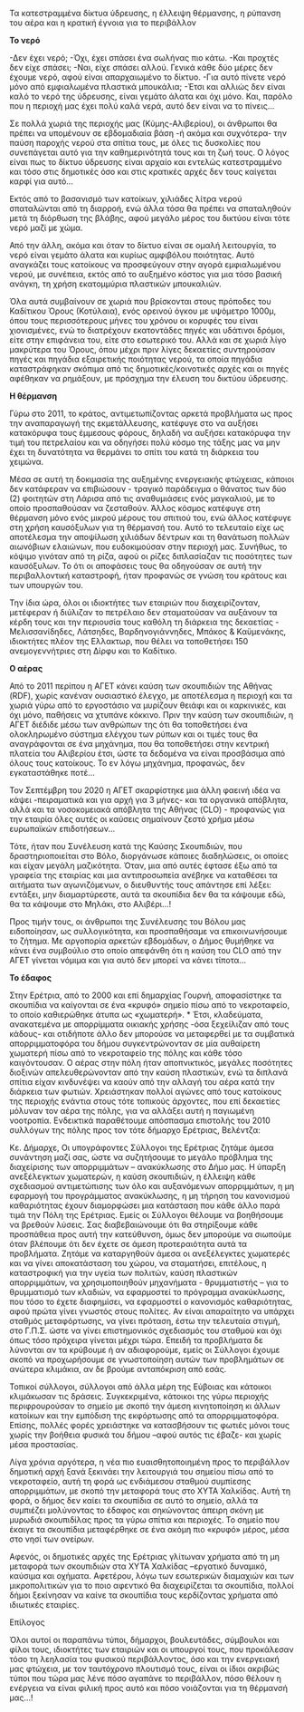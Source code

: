 Τα κατεστραμμένα δίκτυα ύδρευσης,
η έλλειψη θέρμανσης, η ρύπανση του αέρα
και η κρατική έγνοια για το περιβάλλον

**Το νερό**

-Δεν έχει νερό;
-Όχι, έχει σπάσει ένα σωλήνας πιο κάτω.
-Και προχτές δεν είχε σπάσει;
-Ναι, είχε σπάσει αλλού. Γενικά κάθε δύο μέρες δεν έχουμε νερό, αφού είναι απαρχαιωμένο το δίκτυο.
-Για αυτό πίνετε νερό μόνο από εμφιαλωμένα πλαστικά μπουκάλια;
-Έτσι και αλλιώς δεν είναι καλό το  νερό της ύδρευσης, είναι γεμάτο άλατα και όχι μόνο. Και, παρόλο που η περιοχή μας έχει πολύ καλά νερά, αυτό δεν είναι να το πίνεις...

Σε πολλά χωριά της περιοχής μας (Κύμης-Αλιβερίου), οι άνθρωποι θα πρέπει να υπομένουν σε εβδομαδιαία βάση -ή ακόμα και συχνότερα- την παύση παροχής νερού στα σπίτια τους, με όλες τις δυσκολίες που συνεπάγεται αυτό για την καθημερινότητά τους και τη ζωή τους. Ο λόγος είναι πως το δίκτυο ύδρευσης είναι αρχαίο και εντελώς κατεστραμμένο και τόσο στις δημοτικές όσο και στις κρατικές αρχές δεν τους καίγεται καρφί για αυτό...

Εκτός από το βασανισμό των κατοίκων, χιλιάδες λίτρα νερού σπαταλώνται από τη διαρροή, ενώ άλλα τόσα θα πρέπει να σπαταληθούν μετά τη διόρθωση της βλάβης, αφού μεγάλο μέρος του δικτύου είναι τότε νερό μαζί με χώμα.

Από την άλλη, ακόμα και όταν το δίκτυο είναι σε ομαλή λειτουργία, το νερό είναι γεμάτο άλατα και κυρίως αμφιβόλου ποιότητας. Αυτό αναγκάζει τους κατοίκους να προσφεύγουν στην αγορά εμφιαλωμένου νερού, με συνέπεια, εκτός από το αυξημένο κόστος για μια τόσο βασική ανάγκη, τη χρήση εκατομμύρια πλαστικών μπουκαλιών.

Όλα αυτά συμβαίνουν σε χωριά που βρίσκονται στους πρόποδες του Καδίτικου Όρους (Κοτύλαια), ενός ορεινού όγκου με υψόμετρο 1000μ, όπου τους περισσότερους μήνες του χρόνου οι κορυφές του είναι χιονισμένες, ενώ το διατρέχουν εκατοντάδες πηγές και υδάτινοι δρόμοι, είτε στην επιφάνεια του, είτε στο εσωτερικό του. Αλλά και σε χωριά λίγο μακρύτερα του Όρους, όπου μέχρι πριν λίγες δεκαετίες συντηρούσαν πηγές και πηγάδια εξαιρετικής ποιότητας νερού, τα οποία πηγάδια καταστράφηκαν σκόπιμα από τις δημοτικές/κοινοτικές αρχές και οι πηγές αφέθηκαν να ρημάξουν, με πρόσχημα την έλευση του δικτύου ύδρευσης.

**Η θέρμανση**

Γύρω στο 2011, το κράτος, αντιμετωπίζοντας αρκετά προβλήματα ως προς την αναπαραγωγή της εκμετάλλευσης, κατέφυγε στο να αυξήσει κατακόρυφα τους έμμεσους φόρους, δηλαδή να αυξήσει κατακόρυφα την τιμή του πετρελαίου και να οδηγήσει πολύ κόσμο της τάξης μας να μην έχει τη δυνατότητα να θερμάνει το σπίτι του κατά τη διάρκεια του χειμώνα.

Μέσα σε αυτή τη δοκιμασία της αυξημένης ενεργειακής φτώχειας, κάποιοι δεν κατάφεραν να επιβιώσουν - τραγικό παράδειγμα ο θάνατος των δύο (2) φοιτητών στη Λάρισα από τις αναθυμιάσεις ενός μαγκαλιού, με το οποίο προσπαθούσαν να ζεσταθούν. Άλλος κόσμος κατέφυγε στη θέρμανση μόνο ενός μικρού μέρους του σπιτιού του, ενώ άλλος κατέφυγε στη χρήση καυσόξυλων για τη θέρμανσή του. Αυτό το τελευταίο είχε ως αποτέλεσμα την αποψίλωση χιλιάδων δέντρων και τη θανάτωση πολλών αιωνόβιων ελαιώνων, που ευδοκιμούσαν στην περιοχή μας. Συνήθως, το κόψιμο γινόταν από τη ρίζα, αφού οι ρίζες διπλασίαζαν τις ποσότητες των καυσόξυλων. Το ότι οι αποφάσεις τους θα οδηγούσαν σε αυτή την περιβαλλοντική καταστροφή, ήταν προφανώς σε γνώση του κράτους και των υπουργών του.

Την ίδια ώρα, όλοι οι ιδιοκτήτες των εταιριών που διαχειρίζονταν, μετέφεραν ή διύλιζαν το πετρέλαιο δεν σταματούσαν να αυξάνουν τα κέρδη τους και την περιουσία τους καθόλη τη διάρκεια της δεκαετίας - Μελισσανίδηδες, Λάτσηδες, Βαρδηνογιάννηδες, Μπάκος & Καϋμενάκης, ιδιοκτήτες πλέον της Ελλακτωρ, που θέλει να τοποθετήσει 150 ανεμογεννήτριες στη Δίρφυ και το Καδίτικο.

**Ο αέρας**

Από το 2011 περίπου η ΑΓΕΤ κάνει καύση των σκουπιδιών της Αθήνας (RDF), χωρίς κανέναν ουσιαστικό έλεγχο, με αποτέλεσμα η περιοχή και τα χωριά γύρω από το εργοστάσιο να μυρίζουν θειάφι και οι καρκινικές, και όχι μόνο, παθήσεις να χτυπάνε κόκκινο. Πριν την καύση των σκουπιδιών, η ΑΓΕΤ διέδιδε μέσω των ανθρώπων της ότι θα τοποθετήσει ένα ολοκληρωμένο σύστημα ελέγχου των ρύπων και οι τιμές τους θα αναγράφονται σε ένα μηχάνημα, που θα τοποθετήσει στην κεντρική πλατεία του Αλιβερίου έτσι, ώστε τα δεδομένα να είναι προσβάσιμα από όλους τους κατοίκους. Το εν λόγω μηχάνημα, προφανώς, δεν εγκαταστάθηκε ποτέ...

Τον Σεπτέμβρη του 2020 η ΑΓΕΤ σκαρφίστηκε μια άλλη φαεινή ιδέα να κάψει -πειραματικά και για αρχή για 3 μήνες- και τα οργανικά απόβλητα, αλλά και τα νοσοκομειακά απόβλητα της Αθήνας (CLO) - προφανώς για την εταιρία όλες αυτές οι καύσεις σημαίνουν ζεστό χρήμα μέσω ευρωπαϊκών επιδοτήσεων... 

Τότε, ήταν που Συνέλευση κατά της Καύσης Σκουπιδιών, που δραστηριοποιείται στο Βόλο, διοργάνωσε κάποιες διαδηλώσεις, οι οποίες και είχαν μεγάλη μαζικότητα. Όταν, μια από αυτές έφτασε έξω από τα γραφεία της εταιρίας και μια αντιπροσωπεία ανέβηκε να καταθέσει τα αιτήματα των αγωνιζόμενων, ο διευθυντής τους απάντησε επί λέξει: εντάξει, μην διαμαρτύρεστε, αυτά τα σκουπίδια δεν θα τα κάψουμε εδώ, θα τα κάψουμε στο Μηλάκι, στο Αλιβέρι...!

Προς τιμήν τους, οι άνθρωποι της Συνέλευσης του Βόλου μας ειδοποίησαν, ως συλλογικότητα, και προσπαθήσαμε να επικοινωνήσουμε το ζήτημα. Με αργοπορία αρκετών εβδομάδων, ο Δήμος θυμήθηκε να κάνει ένα συμβούλιο στο οποίο απεφάνθη ότι η καύση του CLO από την ΑΓΕΤ γίνεται νόμιμα και για αυτό δεν μπορεί να κάνει τίποτα... 

**Το έδαφος**

Στην Ερέτρια, από το 2000 και επί δημαρχίας Γουρνή, αποφασίστηκε τα σκουπίδια να καίγονται σε ένα «κρυφό» σημείο πίσω από το νεκροταφείο, το οποίο καθιερώθηκε άτυπα ως «χωματερή». *  Έτσι, κλαδεύματα, ανακατεμένα με απορρίμματα οικιακής χρήσης -όσα ξεχείλιζαν από τους κάδους- και οτιδήποτε άλλο δεν μπορούσε να μεταφερθεί με τα συμβατικά απορριμματοφόρα του δήμου συγκεντρώνονταν σε μία αυθαίρετη χωματερή πίσω από το νεκροταφείο της πόλης και κάθε τόσο καιγόντουσαν.  Ο αέρας στην πόλη ήταν αποπνικτικός, μεγάλες ποσότητες διοξινών απελευθερώνονταν από την καύση πλαστικών, ενώ τα διπλανά σπίτια είχαν κινδυνέψει να καούν από την αλλαγή του αέρα κατά την διάρκεια των φωτιών. Χρειάστηκαν πολλοί αγώνες από τους κατοίκους της περιοχής  ενάντια στους τότε τοπικούς άρχοντες, που επί­­ δεκαετίες μόλυναν τον αέρα της πόλης, για να αλλάξει αυτή η παγιωμένη νοοτροπία. Ενδεικτικά παραθέτουμε απόσπασμα επιστολής του 2010  συλλόγων της πόλης προς τον τότε δήμαρχο Ερέτριας, Βελέντζα: 

Κε. Δήμαρχε,
Οι υπογράφοντες Σύλλογοι της Ερέτριας ζητάμε άμεσα συνάντηση μαζί σας, ώστε να συζητήσουμε το μεγάλο πρόβλημα της διαχείρισης των απορριμμάτων – ανακύκλωσης στο Δήμο μας.
	Η ύπαρξη ανεξέλεγκτων χωματερών, η καύση σκουπιδιών, η έλλειψη κάθε σχεδιασμού αντιμετώπισης των όλο και αυξανόμενων απορριμμάτων, η μη εφαρμογή του προγράμματος ανακύκλωσης, η μη τήρηση του κανονισμού καθαριότητας έχουν διαμορφώσει μια κατάσταση που κάθε άλλο παρά τιμά την Πόλη της Ερέτριας.
	Εμείς οι Σύλλογοι θέλουμε να βοηθήσουμε να βρεθούν λύσεις. Σας διαβεβαιώνουμε ότι θα στηρίξουμε κάθε προσπάθεια προς αυτή την κατεύθυνση, όμως δεν μπορούμε να σιωπούμε όταν βλέπουμε ότι δεν έχετε σε άμεση προτεραιότητα αυτά τα προβλήματα.
	Ζητάμε να καταργηθούν άμεσα οι ανεξέλεγκτες χωματερές και να γίνει αποκατάσταση του χώρου, να σταματήσει, επιτέλους, η καταστροφική για την υγεία των πολιτών, καύση πλαστικών απορριμμάτων, να χρησιμοποιηθούν μηχανήματα - θρυμματιστής – για το θρυμματισμό των κλαδιών, να εφαρμοστεί το πρόγραμμα ανακύκλωσης, που  τόσο το έχετε διαφημίσει, να εφαρμοστεί ο κανονισμός καθαριότητας, αφού πρώτα γίνει γνωστός στους πολίτες. Αν είναι απαραίτητο να υπάρχει σταθμός μεταφόρτωσης, να γίνει πρόταση, έστω την τελευταία στιγμή, στο Γ.Π.Σ. ώστε να γίνει  επιστημονικός σχεδιασμός του σταθμού και όχι όπως τόσο πρόχειρα γίνεται μέχρι τώρα.
	Επειδή τα προβλήματα δε λύνονται αν τα κρύβουμε ή αν αδιαφορούμε, εμείς οι Σύλλογοι έχουμε σκοπό να προχωρήσουμε σε γνωστοποίηση αυτών των προβλημάτων σε ανώτερα κλιμάκια, αν δε βρούμε ανταπόκριση από εσάς.
 
Τοπικοί σύλλογοι, σύλλογοι από άλλα μέρη της Εύβοιας και κάτοικοι κλιμάκωσαν τις δράσεις. Συγκεκριμένα, κάτοικοι της γύρω περιοχής περιφρουρούσαν το σημείο με σκοπό την άμεση κινητοποίηση κι άλλων κατοίκων και την εμπόδιση της εκφόρτωσης από τα απορριμματοφόρα. Επίσης, πολλές φορές χρειάστηκε να κατασβήσουν τις φωτιές μόνοι τους χωρίς την βοήθεια φυσικά του δήμου –αφού αυτός τις έβαζε- και χωρίς μέσα προστασίας.

Λίγα χρόνια αργότερα, η νέα πιο ευαισθητοποιημένη προς το περιβάλλον δημοτική αρχή ξανά ξεκινάει την λειτουργιά του σημείου πίσω από το νεκροταφείο, αυτή τη φορά ως ενδιάμεσου σταθμού συμπίεσης απορριμμάτων, με σκοπό την μεταφορά τους στο ΧΥΤΑ Χαλκίδας. Αυτή τη φορά, ο δήμος δεν καίει τα σκουπίδια σε αυτό το σημείο, αλλά τα συμπιέζει μολύνοντας το έδαφος και σηκώνοντας άπειρη σκόνη με μυρωδιά σκουπιδίλας προς τα γύρω σπίτια και περιοχές.  Το σημείο που έκαιγε τα σκουπίδια μεταφέρθηκε σε ένα ακόμη πιο «κρυφό» μέρος,  μέσα στο νησί των ονείρων.

Αφενός, οι δημοτικές αρχές της Ερέτριας γλίτωναν χρήματα από τη μη μεταφορά των σκουπιδιών στα ΧΥΤΑ Χαλκίδας –εργατικό δυναμικό, καύσιμα και οχήματα. Αφετέρου, λόγω των εσωτερικών διαμαχιών και των μικροπολιτικών για το ποιο αφεντικό θα διαχειρίζεται τα σκουπίδια, πολλοί δήμοι ξεκίνησαν να καίνε τα σκουπίδια τους κερδίζοντας χρήματα από ιδιωτικές εταιρίες. 

Επίλογος

Όλοι αυτοί οι παραπάνω τύποι, δήμαρχοι, βουλευτάδες, σύμβουλοι και φίλοι τους, ιδιοκτήτες των εταιριών και οι υπουργοί τους, που προκάλεσαν τόσο τη λεηλασία του φυσικού περιβάλλοντος, όσο και την ενεργειακή μας φτώχεια, με τον ταυτόχρονο πλουτισμό τους, είναι οι ίδιοι ακριβώς τύποι που τώρα μας λένε πόσο αγαπάνε το περιβάλλον, πόσο θέλουν η ενέργεια να είναι φιλική προς αυτό και πόσο νοιάζονται για τη θέρμανσή μας...!

